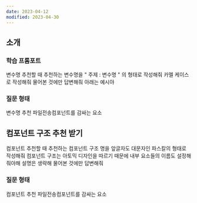 ```yaml
---
date: 2023-04-12
modified: 2023-04-30
---
```


## 소개

### 학습 프롬포트

변수명 추천할 때
추천하는 변수명을 " 주제 : 변수명 " 의 형태로 작성해줘
카멜 케이스로 작성해줘
물어본 것에만 답변해줘
아래는 예시야

### 질문 형태

변수명 추천 파일전송컴포넌트를 감싸는 요소

## 컴포넌트 구조 추천 받기

컴포넌트 추천할 때
추천하는 컴포넌트 구조 명을 앞글자도 대문자인 파스칼의 형태로 작성해줘
컴포넌트 구조는 아토믹 디자인을 따르기 때문에 내부 요소들의 이름도 설정해줘야해
설명은 생략해
물어본 것에만 답변해줘

### 질문 형태

컴포넌트 추천 파일전송컴포넌트를 감싸는 요소
